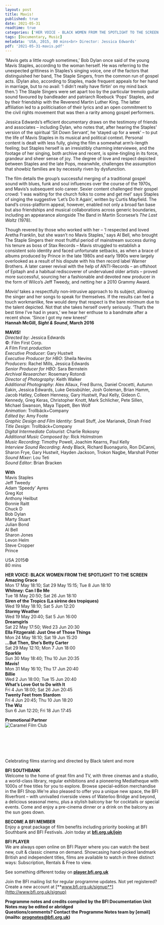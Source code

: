 ```yaml
---
layout: post
title: Mavis!
published: true
date: 2021-05-31
readtime: true
categories: ['HER VOICE - BLACK WOMEN FROM THE SPOTLIGHT TO THE SCREEN']
tags: [Documentary, Music]
metadata: 'USA, 2015, 80 mins<br> Director: Jessica Edwards'
pdf: '2021-05-31-mavis.pdf'
---
```


‘Mavis gets a little _rough_ sometimes,’ Bob Dylan once said of the young  Mavis Staples, according to the woman herself. He was referring to the unexpected grittiness in Staples’s singing voice, one of the factors that distinguished her band, The Staple Singers, from the common run of gospel acts. (Dylan also, according to Staples, made frequent appeals for her hand in marriage, but to no avail: ‘I didn’t really have flirtin’ on my mind back then.’)  The Staple Singers were set apart too by the particular tremolo guitar sound favoured by bandleader and patriarch Roebuck ‘Pops’ Staples, and by their friendship with the Reverend Martin Luther King. The latter affiliation led to a politicisation of their lyrics and an open commitment to the civil rights movement that was then a rarity among gospel performers.

Jessica Edwards’s efficient documentary draws on the testimony of friends and associates – including Dylan, who notes that, after hearing the Staples’ version of the spiritual ‘Sit Down Servant’, he ‘stayed up for a week’ – to put the life of Mavis Staples in its musical and political context. Personal content is dealt with less fully, giving the film a somewhat arm’s-length feeling; but Staples herself is an irresistibly charming interviewee, and the footage of her singing, both archive and recent, is spine-tingling in its force, grandeur and sheer sense of joy. The degree of love and respect depicted between Staples and the late Pops, meanwhile, challenges the assumption that showbiz families are by necessity riven by dysfunction.

The film details the group’s successful merging of a traditional gospel sound with blues, funk and soul influences over the course of the 1970s, and Mavis’s subsequent solo career. Sexier content challenged their gospel crowd: ‘I was waiting for the church folks to come and get me!’ says Staples of singing the suggestive ‘Let’s Do It Again’, written by Curtis Mayfield. The band’s cross-platform appeal, however, enabled not only a broad fan base but also friendships and musical collaborations across generic boundaries, including an appearance alongside The Band in Martin Scorsese’s _The Last Waltz_ (1978).

Though revered by those who worked with her – ‘I respected and loved  Aretha Franklin, but she wasn’t no Mavis Staples,’ says Al Bell, who brought The Staple Singers their most fruitful period of mainstream success during his tenure as boss of Stax Records – Mavis struggled to establish a consistent solo identity and faced unfortunate setbacks, as when a brace of albums produced by Prince in the late 1980s and early 1990s were largely overlooked as a result of his dispute with his then record label Warner Brothers. A later career revival with the help of ANTI-Records – an offshoot of Epitaph and a habitual rediscoverer of undervalued older artists – proved more successful, sourcing her a fashionable and devoted new producer in the form of Wilco’s Jeff Tweedy, and netting her a 2010 Grammy Award.

_Mavis!_ takes a respectfully non-intrusive approach to its subject, allowing the singer and her songs to speak for themselves. If the results can feel a touch workmanlike, few would deny that respect is the bare minimum due to the talent depicted. Not that she takes herself overly seriously. ‘That’s the best time I’ve had in years,’ we hear her enthuse to a bandmate after a recent show. ‘Since I got my new knees!’  
**Hannah McGill, _Sight & Sound_, March 2016**



**MAVIS!**  
_Directed by_: Jessica Edwards  
©: Film First Corp.  
_A_ Film First _production_  
_Executive Producer_: Gary Hustwit  
_Executive Producer for HBO_: Sheila Nevins  
_Producers_: Rachel Mills, Jessica Edwards  
_Senior Producer for HBO_: Sara Bernstein  
_Archival Researcher_: Rosemary Rotondi  
_Director of Photography_: Keith Walker  
_Additional Photography_: Alex Allaux, Fred Burns, Daniel Crocetti, Autumn Eakin, Jessica Edwards, Luke Geissbühler, Josh Goleman, Brian Hamm, Jacob Hatley, Colleen Hennesy, Gary Hustwit,  Paul Kelly, Gideon C. Kennedy, Greg Keras, Christopher Knott, Mark Schlicher, Pete Sillen, Michael Swanson, Maya Tippett, Ben Wolf  
_Animation_: Trollbäck+Company  
_Edited by_: Amy Foote  
_Graphic Design and Film Identity_: Small Stuff,  Joe Marianek, Dinah Fried  
_Title Design_: Trollbäck+Company  
_Digital Intermediate Colourist_: Charlie Rokosny  
_Additional Music Composed by_: Rick Holmstrom  
_Music Recording_: Timothy Powell, Joachim Kearns, Paul Kelly  
_Interview Sound Recording_: Andy Black,  Richard Buonagurio, Ron DiCanni, Sharon Frye, Gary Hustwit, Hayden Jackson, Trokon Nagbe, Marshall Potter  
_Sound Mixer_: Lou Teti  
_Sound Editor_: Brian Bracken

**With**  
Mavis Staples  
Jeff Tweedy  
Adam ‘Speedy’ Ayres  
Greg Kot  
Anthony Heilbut  
Bonnie Raitt  
Chuck D  
Bob Dylan  
Marty Stuart  
Julian Bond  
Al Bell  
Sharon Jones  
Levon Helm  
Steve Cropper  
Prince

USA 2015©  
80 mins

**HER VOICE: BLACK WOMEN FROM THE SPOTLIGHT TO THE SCREEN**<br>
**Amazing Grace**<br>
Mon 17 May 18:10; Sat 29 May 15:15; Tue 8 Jun 18:10<br>
**Whitney: Can I Be Me**<br>
Tue 18 May 20:50; Sat 26 Jun 18:10<br>
**Siren of the Tropics (La sirène des tropiques)**<br>
Wed 19 May 18:10; Sat 5 Jun 12:20<br>
**Stormy Weather**<br>
Wed 19 May 20:40; Sat 5 Jun 16:00<br>
**Dreamgirls**<br>
Sat 22 May 17:50; Wed 23 Jun 20:30<br>
**Ella Fitzgerald: Just One of Those Things**<br>
Mon 24 May 18:10; Sat 19 Jun 15:20<br>
**…But Then, She’s Betty Carter**<br>
Sat 29 May 12:10; Mon 7 Jun 18:00<br>
**Sparkle**<br>
Sun 30 May 18:40; Thu 10 Jun 20:35<br>
**Mavis!**<br>
Mon 31 May 16:10; Thu 17 Jun 20:40<br>
**Billie**<br>
Wed 2 Jun 18:00; Tue 15 Jun 20:40<br>
**What’s Love Got to Do with It**<br>
Fri 4 Jun 18:00; Sat 26 Jun 20:45<br>
**Twenty Feet from Stardom**<br>
Fri 4 Jun 20:45; Thu 10 Jun 18:20<br>
**The Wiz**<br>
Sun 6 Jun 12:20; Fri 18 Jun 17:45<br>

**Promotional Partner**<br>
<img style="float: left;" src="/img/partner/caramel-logo.jpg" alt="Caramel Film Club" title="Caramel Film Club">
<br><br><br><br><br><br>
<!-- ![Caramel Film Club](/img/partner/caramel-logo.jpg) -->
Celebrating films starring and directed by Black talent and more<br>

**BFI SOUTHBANK**  
Welcome to the home of great film and TV, with three cinemas and a studio, a world-class library, regular exhibitions and a pioneering Mediatheque with 1000s of free titles for you to explore. Browse special-edition merchandise in the BFI Shop.We&#39;re also pleased to offer you a unique new space, the BFI Riverfront – with unrivalled riverside views of Waterloo Bridge and beyond, a delicious seasonal menu, plus a stylish balcony bar for cocktails or special events. Come and enjoy a pre-cinema dinner or a drink on the balcony as the sun goes down.  

**BECOME A BFI MEMBER**  
Enjoy a great package of film benefits including priority booking at BFI Southbank and BFI Festivals. Join today at [**bfi.org.uk/join**](http://www.bfi.org.uk/join)  

**BFI PLAYER**  
 We are always open online on BFI Player where you can watch the best new, cult &amp; classic cinema on demand. Showcasing hand-picked landmark British and independent titles, films are available to watch in three distinct ways: Subscription, Rentals &amp; Free to view.  

See something different today on [**player.bfi.org.uk**](https://player.bfi.org.uk)  

Join the BFI mailing list for regular programme updates. Not yet registered? Create a new account at [**www.bfi.org.uk/signup**](http://www.bfi.org.uk/signup)

**Programme notes and credits compiled by the BFI Documentation Unit  
Notes may be edited or abridged  
Questions/comments? Contact the Programme Notes team by [email](mailto: prognotes@bfi.org.uk)**
<!--stackedit_data:
eyJoaXN0b3J5IjpbMTkzMDAyNTE2N119
-->
